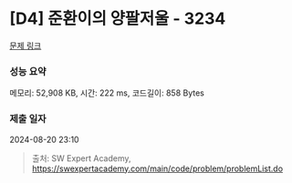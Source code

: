 # [D4] 준환이의 양팔저울 - 3234 

[문제 링크](https://swexpertacademy.com/main/code/problem/problemDetail.do?contestProbId=AWAe7XSKfUUDFAUw) 

### 성능 요약

메모리: 52,908 KB, 시간: 222 ms, 코드길이: 858 Bytes

### 제출 일자

2024-08-20 23:10



> 출처: SW Expert Academy, https://swexpertacademy.com/main/code/problem/problemList.do